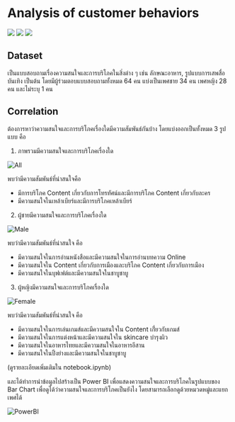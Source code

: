 # Analysis of customer behaviors
[![](https://img.shields.io/badge/-Survey-blue)](#) [![](https://img.shields.io/badge/-Correlation-blue)](#) [![](https://img.shields.io/badge/-Power--BI-blue)](#)

## Dataset
เป็นแบบสอบถามเรื่องความสนใจและการบริโภคในสิ่งต่าง ๆ เช่น ลักษณะอาหาร, รูปแบบการเสพสื่อบันเทิง เป็นต้น โดยมีผู้ร่วมตอบแบบสอบถามทั้งหมด 64 คน แบ่งเป็นเพศชาย 34 คน เพศหญิง 28 คน และไม่ระบุ 1 คน

## Correlation
ต้องการหาว่าความสนใจและการบริโภคเรื่องใดมีความสัมพันธ์กันบ้าง โดยแบ่งออกเป็นทั้งหมด 3 รูปแบบ คือ

1. ภาพรวมมีความสนใจและการบริโภคเรื่องใด

![All](./images/All.jpg)

พบว่ามีความสัมพันธ์ที่น่าสนใจคือ
- มีการบริโภค Content เกี่ยวกับการโทรทัศน์และมีการบริโภค Content เกี่ยวกับละคร
- มีความสนใจในเหล้าเบียร์และมีการบริโภคเหล้าเบียร์

2. ผู้ชายมีความสนใจและการบริโภคเรื่องใด

![Male](./images/Male.jpg)

พบว่ามีความสัมพันธ์ที่น่าสนใจ คือ
- มีความสนใจในการอ่านหนังสือและมีความสนใจในการอ่านบทความ Online
- มีความสนใจใน Content เกี่ยวกับการเมืองและบริโภค Content เกี่ยวกับการเมือง
- มีความสนใจในบุฟเฟต์และมีความสนใจในชาบูชาบู

3. ผู้หญิงมีความสนใจและการบริโภคเรื่องใด

![Female](./images/Female.jpg)

พบว่ามีความสัมพันธ์ที่น่าสนใจ คือ
- มีความสนใจในการเล่นเกมส์และมีความสนใจใน Content เกี่่ยวกับเกมส์
- มีความสนใจในการแต่งหน้าและมีความสนใจใน skincare บำรุงผิว
- มีความสนใจในอาหารไทยและมีความสนใจในอาหารอีสาน
- มีความสนใจในปิ้งย่างและมีความสนใจในชาบูชาบู

(ดูรายละเอียดเพิ่มเติมใน notebook.ipynb)

และได้ทำการนำข้อมูลไปสร้างเป็น Power BI เพื่อแสดงความสนใจและการบริโภคในรูปแบบของ Bar Chart เพื่อดูได้ว่าความสนใจและการบริโภคเป็นยังไง โดยสามารถเลือกดูด้วยหมวดหมู่และแยกเพศได้

![PowerBI](./images/PowerBI.jpg)